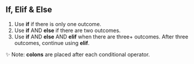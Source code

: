 ## If, Elif & Else
1. Use **if** if there is only one outcome.
2. Use **if** AND **else** if there are two outcomes.
3. Use **if** AND **else** AND **elif** when there are three+ outcomes. After three outcomes, continue using **elif**. 

✨ Note: **colons** are placed after each conditional operator.